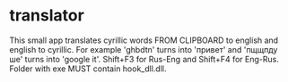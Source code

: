 # translator

This small app translates cyrillic words FROM CLIPBOARD to english and english to cyrillic.
For example 'ghbdtn' turns into 'привет' and 'пщщпду ше' turns into 'google it'. Shift+F3 for Rus-Eng and Shift+F4 for Eng-Rus.
Folder with exe MUST contain hook_dll.dll.
